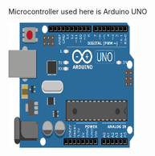 Microcontroller used here is Arduino UNO

<img src="https://github.com/VaidehiGouda/M2_EmbSys/blob/main/Project/2_Architecture/arduino_UNO.png" width="250" height="250">
